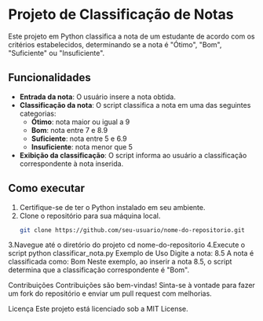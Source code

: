 # Projeto de Classificação de Notas

Este projeto em Python classifica a nota de um estudante de acordo com os critérios estabelecidos, determinando se a nota é "Ótimo", "Bom", "Suficiente" ou "Insuficiente".

## Funcionalidades

- **Entrada da nota**: O usuário insere a nota obtida.
- **Classificação da nota**: O script classifica a nota em uma das seguintes categorias:
  - **Ótimo**: nota maior ou igual a 9
  - **Bom**: nota entre 7 e 8.9
  - **Suficiente**: nota entre 5 e 6.9
  - **Insuficiente**: nota menor que 5
- **Exibição da classificação**: O script informa ao usuário a classificação correspondente à nota inserida.

## Como executar

1. Certifique-se de ter o Python instalado em seu ambiente.
2. Clone o repositório para sua máquina local.
   ```bash
   git clone https://github.com/seu-usuario/nome-do-repositorio.git
3.Navegue até o diretório do projeto
cd nome-do-repositorio
4.Execute o script
python classificar_nota.py
Exemplo de Uso
Digite a nota: 8.5
A nota é classificada como: Bom
Neste exemplo, ao inserir a nota 8.5, o script determina que a classificação correspondente é "Bom".

Contribuições
Contribuições são bem-vindas! Sinta-se à vontade para fazer um fork do repositório e enviar um pull request com melhorias.

Licença
Este projeto está licenciado sob a MIT License.
